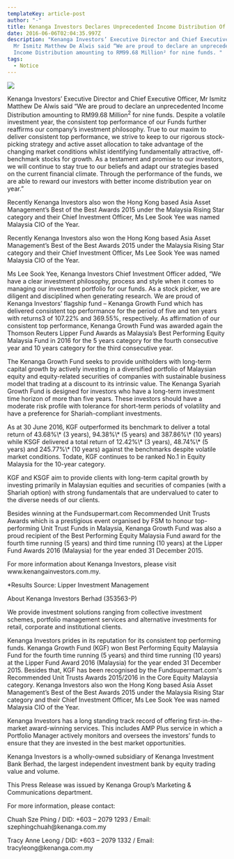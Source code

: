 ```yaml
---
templateKey: article-post
author: "-"
title: Kenanga Investors Declares Unprecedented Income Distribution Of RM99.68 Million
date: 2016-06-06T02:04:35.997Z
description: "Kenanga Investors’ Executive Director and Chief Executive Officer,
  Mr Ismitz Matthew De Alwis said “We are proud to declare an unprecedented
  Income Distribution amounting to RM99.68 Million² for nine funds. "
tags:
  - Notice
---
```

![](/img/2016-06-06-press-release-kib-declares-income-distribution-2016.png)

<p>Kenanga Investors’ Executive Director and Chief Executive Officer, Mr Ismitz Matthew De Alwis said “We
are proud to declare an unprecedented Income Distribution amounting to RM99.68 Million<sup>2</sup>
for nine funds.
Despite a volatile investment year, the consistent top performance of our Funds further reaffirms our
company’s investment philosophy. True to our maxim to deliver consistent top performance, we strive to
keep to our rigorous stock-picking strategy and active asset allocation to take advantage of the changing
market conditions whilst identifying fundamentally attractive, off-benchmark stocks for growth. As a
testament and promise to our investors, we will continue to stay true to our beliefs and adapt our strategies
based on the current financial climate. Through the performance of the funds, we are able to reward our
investors with better income distribution year on year.”
</p>

<p>Recently Kenanga Investors also won the Hong Kong based Asia Asset Management’s Best of the Best
Awards 2015 under the Malaysia Rising Star category and their Chief Investment Officer, Ms Lee Sook Yee
was named Malaysia CIO of the Year.</p>

<p>Recently Kenanga Investors also won the Hong Kong based Asia Asset Management’s Best of the Best
Awards 2015 under the Malaysia Rising Star category and their Chief Investment Officer, Ms Lee Sook Yee
was named Malaysia CIO of the Year.
</p>

<p>Ms Lee Sook Yee, Kenanga Investors Chief Investment Officer added, “We have a clear investment
philosophy, process and style when it comes to managing our investment portfolio for our funds. As a stock
picker, we are diligent and disciplined when generating research. We are proud of Kenanga Investors’
flagship fund – Kenanga Growth Fund which has delivered consistent top performance for the period of five
and ten years with returns3 of 107.22% and 369.55%, respectively. As affirmation of our consistent top
performance, Kenanga Growth Fund was awarded again the Thomson Reuters Lipper Fund Awards as
Malaysia’s Best Performing Equity Malaysia Fund in 2016 for the 5 years category for the fourth
consecutive year and 10 years category for the third consecutive year.</p>

<p>The Kenanga Growth Fund seeks to provide unitholders with long-term capital growth by actively
investing in a diversified portfolio of Malaysian equity and equity-related securities of companies with
sustainable business model that trading at a discount to its intrinsic value. The Kenanga Syariah Growth
Fund is designed for investors who have a long-term investment time horizon of more than five years.
These investors should have a moderate risk profile with tolerance for short-term periods of volatility and
have a preference for Shariah-compliant investments.</p>  

<P>As at 30 June 2016, KGF outperformed its benchmark to deliver a total return of 43.68%\* (3 years),
94.38%\* (5 years) and 387.86%\* (10 years) while KSGF delivered a total return of 12.42%\* (3 years),
48.74%\* (5 years) and 245.77%\* (10 years) against the benchmarks despite volatile market conditions. Todate, KGF continues to be ranked No.1 in Equity Malaysia for the 10-year category.
</P>

<P>KGF and KSGF aim to provide clients with long-term capital growth by investing primarily in Malaysian
equities and securities of companies (with a Shariah option) with strong fundamentals that are undervalued
to cater to the diverse needs of our clients.</P>

<P>Besides winning at the Fundsupermart.com Recommended Unit Trusts Awards which is a prestigious
event organised by FSM to honour top-performing Unit Trust Funds in Malaysia, Kenanga Growth Fund
was also a proud recipient of the Best Performing Equity Malaysia Fund award for the fourth time running
(5 years) and third time running (10 years) at the Lipper Fund Awards 2016 (Malaysia) for the year ended
31 December 2015.
</P>

<P>For more information about Kenanga Investors, please visit www.kenangainvestors.com.my.</P>

<P>*Results Source: Lipper Investment Management</P>

<p>About Kenanga Investors Berhad (353563-P)</p>

<p>We provide investment solutions ranging from collective investment schemes, portfolio management services and alternative
investments for retail, corporate and institutional clients.</p>

<p>Kenanga Investors prides in its reputation for its consistent top performing funds. Kenanga Growth Fund (KGF) won Best Performing
Equity Malaysia Fund for the fourth time running (5 years) and third time running (10 years) at the Lipper Fund Award 2016 (Malaysia)
for the year ended 31 December 2015. Besides that, KGF has been recognised by the Fundsupermart.com's Recommended Unit
Trusts Awards 2015/2016 in the Core Equity Malaysia category. Kenanga Investors also won the Hong Kong based Asia Asset
Management’s Best of the Best Awards 2015 under the Malaysia Rising Star category and their Chief Investment Officer, Ms Lee
Sook Yee was named Malaysia CIO of the Year.
</p>

<p>Kenanga Investors has a long standing track record of offering first-in-the-market award-winning services. This includes AMP Plus
service in which a Portfolio Manager actively monitors and oversees the investors’ funds to ensure that they are invested in the best
market opportunities.</p>

<p>Kenanga Investors is a wholly-owned subsidiary of Kenanga Investment Bank Berhad, the largest independent investment bank by
equity trading value and volume.</p>

<p>This Press Release was issued by Kenanga Group’s Marketing & Communications department.</p> 

<p>For more information, please contact:</p>
<p>Chuah Sze Phing / DID: +603 – 2079 1293 / Email: szephingchuah@kenanga.com.my</p> 
<p>Tracy Anne Leong / DID: +603 – 2079 1332 / Email: tracyleong@kenanga.com.my</p>